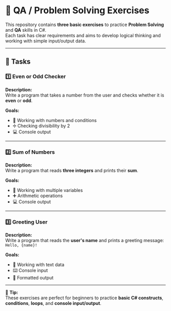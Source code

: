 # 🧪 QA / Problem Solving Exercises

This repository contains **three basic exercises** to practice **Problem Solving** and **QA** skills in C#.  
Each task has clear requirements and aims to develop logical thinking and working with simple input/output data.

---

## 📝 Tasks

### 1️⃣ Even or Odd Checker

**Description:**  
Write a program that takes a number from the user and checks whether it is **even** or **odd**.

**Goals:**  
- 🔢 Working with numbers and conditions  
- ➗ Checking divisibility by 2  
- 💻 Console output

---

### 2️⃣ Sum of Numbers

**Description:**  
Write a program that reads **three integers** and prints their **sum**.

**Goals:**  
- 🔢 Working with multiple variables  
- ➕ Arithmetic operations  
- 💻 Console output

---

### 3️⃣ Greeting User

**Description:**  
Write a program that reads the **user's name** and prints a greeting message:  
`Hello, {name}!`


**Goals:**  
- 📝 Working with text data  
- ⌨️ Console input  
- 💬 Formatted output

---

🎯 **Tip:**  
These exercises are perfect for beginners to practice **basic C# constructs**, **conditions**, **loops**, and **console input/output**.
